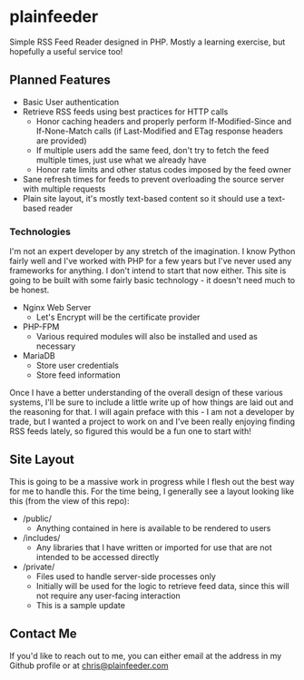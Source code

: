 # plainfeeder

Simple RSS Feed Reader designed in PHP. Mostly a learning exercise, but hopefully a useful service too!

## Planned Features

* Basic User authentication
* Retrieve RSS feeds using best practices for HTTP calls
  * Honor caching headers and properly perform If-Modified-Since and If-None-Match calls (if Last-Modified and ETag response headers are provided)
  * If multiple users add the same feed, don't try to fetch the feed multiple times, just use what we already have
  * Honor rate limits and other status codes imposed by the feed owner
* Sane refresh times for feeds to prevent overloading the source server with multiple requests
* Plain site layout, it's mostly text-based content so it should use a text-based reader

### Technologies

I'm not an expert developer by any stretch of the imagination. I know Python fairly well and I've worked with PHP for a few years but I've never used any frameworks for anything. I don't intend to start that now either. This site is going to be built with some fairly basic technology - it doesn't need much to be honest.

* Nginx Web Server
  * Let's Encrypt will be the certificate provider
* PHP-FPM
  * Various required modules will also be installed and used as necessary
* MariaDB
  * Store user credentials
  * Store feed information

Once I have a better understanding of the overall design of these various systems, I'll be sure to include a little write up of how things are laid out and the reasoning for that. I will again preface with this - I am not a developer by trade, but I wanted a project to work on and I've been really enjoying finding RSS feeds lately, so figured this would be a fun one to start with!

## Site Layout

This is going to be a massive work in progress while I flesh out the best way for me to handle this. For the time being, I generally see a layout looking like this (from the view of this repo):

* /public/
  * Anything contained in here is available to be rendered to users
* /includes/
  * Any libraries that I have written or imported for use that are not intended to be accessed directly
* /private/
  * Files used to handle server-side processes only
  * Initially will be used for the logic to retrieve feed data, since this will not require any user-facing interaction
  * This is a sample update

## Contact Me

If you'd like to reach out to me, you can either email at the address in my Github profile or at [chris@plainfeeder.com](mailto:chris@plainfeeder.com)

